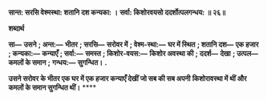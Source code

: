 **सान्त: सरसि वेश्मस्था: शतानि दश कन्यका: ।** **सर्वा: किशोरवयसो ददर्शोत्पलगन्धय: ॥ २६॥** 

**शब्दार्थ** 

**सा—** **उसने** **; अन्त:—** **भीतर** **; सरसि—** **सरोवर में** **; वेश्म-स्था:—** **घर में स्थित** **; शतानि दश—** **एक हजार** **; कन्यका:—** **कन्याएँ** **; सर्वा:—** **समस्त** **; किशोर-वयस:—** **किशोर अवस्था की** **; ददर्श—** **देखा** **; उत्पल—** **कमलों के समान** **;** **गन्धय:—** **सुगन्धित।** **.** 

**उसने सरोवर के भीतर एक घर में एक हजार कन्याएँ देखीं जो सब की सब अपनी** **किशोरावस्था में थीं और कमलों के समान सुगन्धित थीं।** **** 